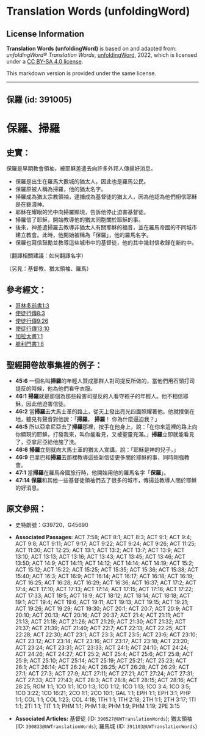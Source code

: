 # Translation Words (unfoldingWord)

## License Information

**Translation Words (unfoldingWord)** is based on and adapted from: _unfoldingWord® Translation Words_, [unfoldingWord](https://unfoldingword.org/utw), 2022, which is licensed under a [CC BY-SA 4.0 license](https://creativecommons.org/licenses/by-sa/4.0/legalcode.en).

This markdown version is provided under the same license.



--------------------------------

## 保羅 (id: 391005)

保羅、掃羅
=====

史實：
---

保羅是早期教會領袖，被耶穌差遣去向許多外邦人傳揚好消息。

* 保羅是出生在羅馬大數城的猶太人，因此也是羅馬公民。
* 保羅原被人稱為掃羅，他的猶太名字。
* 掃羅成為猶太宗教領袖，逮捕成為基督徒的猶太人，因為他認為他們相信耶穌是在褻瀆神。
* 耶穌在耀眼的光中向掃羅顯現，告訴他停止迫害基督徒。
* 掃羅信了耶穌，開始教導他的猶太同胞關於耶穌的事。
* 後來，神差遣掃羅去教導非猶太人有關耶穌的福音，並在羅馬帝國的不同城市建立教會。此時，他開始被稱為「保羅」，他的羅馬名字。
* 保羅也寫信鼓勵並教導這些城市中的基督徒，他的其中幾封信收錄在新約中。

（翻譯相關建議：如何翻譯名字）

（另見：基督教、猶太領袖、羅馬）

參考經文：
-----

* [哥林多前書1:3](https://ref.ly/1Cor1:3)
* [使徒行傳8:3](https://ref.ly/Acts8:3)
* [使徒行傳9:26](https://ref.ly/Acts9:26)
* [使徒行傳13:10](https://ref.ly/Acts13:10)
* [加拉太書1:1](https://ref.ly/Gal1:1)
* [腓利門書1:8](https://ref.ly/Phlm1:8)

聖經開卷故事集裡的例子：
------------

* **45:6** 一個名叫**掃羅**的年輕人贊成那群人對司提反所做的，當他們用石頭打司提反的時候，他為他們看守衣服。
* **46:1** **掃羅**就是那個為那些殺害司提反的人看守袍子的年輕人。他不相信耶穌，因此他迫害信徒。
* **46:2** 當**掃羅**去大馬士革的路上，從天上發出亮光四面照耀著他。他就撲倒在地，聽見有聲音對他說：「**掃羅**， **掃羅**！ 你為什麼逼迫我？」
* **46:5** 所以亞拿尼亞去了**掃羅**那裡，按手在他身上，說：「在你來這裡的路上向你顯現的耶穌，打發我來，叫你能看見，又被聖靈充滿。」**掃羅**立即就能看見了，亞拿尼亞給他施了洗。
* **46:6** **掃羅**立刻就向大馬士革的猶太人宣講，說：「耶穌是神的兒子。」
* **46:9** 巴拿巴和**掃羅**去那裡教導這些新信徒更多關於耶穌的事，同時剛強教會。
* **47:1** 當**掃羅**在羅馬帝國旅行時，他開始用他的羅馬名字「**保羅**」。
* **47:14** **保羅**和其他一些基督徒領袖們去了很多的城市，傳揚並教導人關於耶穌的好消息。

原文參照：
-----

* 史特朗號：G39720，G45690

* **Associated Passages:** ACT 7:58; ACT 8:1; ACT 8:3; ACT 9:1; ACT 9:4; ACT 9:8; ACT 9:11; ACT 9:17; ACT 9:22; ACT 9:24; ACT 9:26; ACT 11:25; ACT 11:30; ACT 12:25; ACT 13:1; ACT 13:2; ACT 13:7; ACT 13:9; ACT 13:10; ACT 13:13; ACT 13:16; ACT 13:43; ACT 13:45; ACT 13:46; ACT 13:50; ACT 14:9; ACT 14:11; ACT 14:12; ACT 14:14; ACT 14:19; ACT 15:2; ACT 15:12; ACT 15:22; ACT 15:25; ACT 15:35; ACT 15:36; ACT 15:38; ACT 15:40; ACT 16:3; ACT 16:9; ACT 16:14; ACT 16:17; ACT 16:18; ACT 16:19; ACT 16:25; ACT 16:28; ACT 16:29; ACT 16:36; ACT 16:37; ACT 17:2; ACT 17:4; ACT 17:10; ACT 17:13; ACT 17:14; ACT 17:15; ACT 17:16; ACT 17:22; ACT 17:33; ACT 18:5; ACT 18:9; ACT 18:12; ACT 18:14; ACT 18:18; ACT 19:1; ACT 19:4; ACT 19:6; ACT 19:11; ACT 19:13; ACT 19:15; ACT 19:21; ACT 19:26; ACT 19:29; ACT 19:30; ACT 20:1; ACT 20:7; ACT 20:9; ACT 20:10; ACT 20:13; ACT 20:16; ACT 20:37; ACT 21:4; ACT 21:11; ACT 21:13; ACT 21:18; ACT 21:26; ACT 21:29; ACT 21:30; ACT 21:32; ACT 21:37; ACT 21:39; ACT 21:40; ACT 22:7; ACT 22:13; ACT 22:25; ACT 22:28; ACT 22:30; ACT 23:1; ACT 23:3; ACT 23:5; ACT 23:6; ACT 23:10; ACT 23:12; ACT 23:14; ACT 23:16; ACT 23:17; ACT 23:18; ACT 23:20; ACT 23:24; ACT 23:31; ACT 23:33; ACT 24:1; ACT 24:10; ACT 24:24; ACT 24:26; ACT 24:27; ACT 25:2; ACT 25:4; ACT 25:6; ACT 25:8; ACT 25:9; ACT 25:10; ACT 25:14; ACT 25:19; ACT 25:21; ACT 25:23; ACT 26:1; ACT 26:14; ACT 26:24; ACT 26:25; ACT 26:28; ACT 26:29; ACT 27:1; ACT 27:3; ACT 27:9; ACT 27:11; ACT 27:21; ACT 27:24; ACT 27:31; ACT 27:33; ACT 27:43; ACT 28:3; ACT 28:8; ACT 28:15; ACT 28:16; ACT 28:25; ROM 1:1; 1CO 1:1; 1CO 1:3; 1CO 1:12; 1CO 1:13; 1CO 3:4; 1CO 3:5; 1CO 3:22; 1CO 16:21; 2CO 1:1; 2CO 10:1; GAL 1:1; EPH 1:1; EPH 3:1; PHP 1:1; COL 1:1; COL 1:23; COL 4:18; 1TH 1:1; 1TH 2:18; 2TH 1:1; 2TH 3:17; 1TI 1:1; 2TI 1:1; TIT 1:1; PHM 1:1; PHM 1:8; PHM 1:9; PHM 1:19; 2PE 3:15
* **Associated Articles:** 基督徒 (ID: `390527@UWTranslationWords`); 猶太領袖 (ID: `390833@UWTranslationWords`); 羅馬城 (ID: `391103@UWTranslationWords`)

